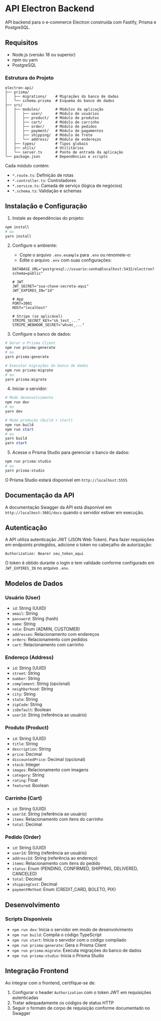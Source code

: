 # API Electron Backend

API backend para o e-commerce Electron construída com Fastify, Prisma e PostgreSQL.

## Requisitos

- Node.js (versão 18 ou superior)
- npm ou yarn
- PostgreSQL

### Estrutura do Projeto

```
electron-api/
├── prisma/
│   ├── migrations/    # Migrações do banco de dados
│   └── schema.prisma  # Esquema do banco de dados
├── src/
│   ├── modules/       # Módulos da aplicação
│   │   ├── user/      # Módulo de usuários
│   │   ├── product/   # Módulo de produtos
│   │   ├── cart/      # Módulo de carrinho
│   │   ├── order/     # Módulo de pedidos
│   │   ├── payment/   # Módulo de pagamentos
│   │   ├── shipping/  # Módulo de frete
│   │   └── address/   # Módulo de endereços
│   ├── types/         # Tipos globais
│   ├── utils/         # Utilitários
│   └── server.ts      # Ponto de entrada da aplicação
└── package.json       # Dependências e scripts
```

Cada módulo contém:
- `*.route.ts`: Definição de rotas
- `*.controller.ts`: Controladores
- `*.service.ts`: Camada de serviço (lógica de negócios)
- `*.schema.ts`: Validação e schemas

## Instalação e Configuração

1. Instale as dependências do projeto:

```powershell
npm install
# ou
yarn install
```

2. Configure o ambiente:

   - Copie o arquivo `.env.example` para `.env` ou renomeie-o:
   - Edite o arquivo `.env` com suas configurações:
   
   ```
   DATABASE_URL="postgresql://usuario:senha@localhost:5432/electron?schema=public"
   
   # JWT
   JWT_SECRET="sua-chave-secreta-aqui"
   JWT_EXPIRES_IN="1d"
   
   # App
   PORT=3001
   HOST="localhost"
   
   # Stripe (se aplicável)
   STRIPE_SECRET_KEY="sk_test_..."
   STRIPE_WEBHOOK_SECRET="whsec_..."
   ```

3. Configure o banco de dados:

```powershell
# Gerar o Prisma Client
npm run prisma:generate
# ou
yarn prisma:generate

# Executar migrações do banco de dados
npm run prisma:migrate
# ou
yarn prisma:migrate
```

4. Iniciar o servidor:

```powershell
# Modo desenvolvimento
npm run dev
# ou
yarn dev

# Modo produção (build + start)
npm run build
npm run start
# ou
yarn build
yarn start
```

5. Acesse o Prisma Studio para gerenciar o banco de dados:

```powershell
npm run prisma:studio
# ou
yarn prisma:studio
```

O Prisma Studio estará disponível em `http://localhost:5555`

## Documentação da API

A documentação Swagger da API está disponível em `http://localhost:3001/docs` quando o servidor estiver em execução.

## Autenticação

A API utiliza autenticação JWT (JSON Web Token). Para fazer requisições em endpoints protegidos, adicione o token no cabeçalho de autorização:

```
Authorization: Bearer seu_token_aqui
```

O token é obtido durante o login e tem validade conforme configurado em `JWT_EXPIRES_IN` no arquivo `.env`.

## Modelos de Dados

### Usuário (User)
- `id`: String (UUID)
- `email`: String
- `password`: String (hash)
- `name`: String
- `role`: Enum (ADMIN, CUSTOMER)
- `addresses`: Relacionamento com endereços
- `orders`: Relacionamento com pedidos
- `cart`: Relacionamento com carrinho

### Endereço (Address)
- `id`: String (UUID)
- `street`: String
- `number`: String
- `complement`: String (opcional)
- `neighborhood`: String
- `city`: String
- `state`: String
- `zipCode`: String
- `isDefault`: Boolean
- `userId`: String (referência ao usuário)

### Produto (Product)
- `id`: String (UUID)
- `title`: String
- `description`: String
- `price`: Decimal
- `discountedPrice`: Decimal (opcional)
- `stock`: Integer
- `images`: Relacionamento com imagens
- `category`: String
- `rating`: Float
- `featured`: Boolean

### Carrinho (Cart)
- `id`: String (UUID)
- `userId`: String (referência ao usuário)
- `items`: Relacionamento com itens do carrinho
- `total`: Decimal

### Pedido (Order)
- `id`: String (UUID)
- `userId`: String (referência ao usuário)
- `addressId`: String (referência ao endereço)
- `items`: Relacionamento com itens do pedido
- `status`: Enum (PENDING, CONFIRMED, SHIPPING, DELIVERED, CANCELED)
- `total`: Decimal
- `shippingCost`: Decimal
- `paymentMethod`: Enum (CREDIT_CARD, BOLETO, PIX)

## Desenvolvimento

### Scripts Disponíveis

- `npm run dev`: Inicia o servidor em modo de desenvolvimento
- `npm run build`: Compila o código TypeScript
- `npm run start`: Inicia o servidor com o código compilado
- `npm run prisma:generate`: Gera o Prisma Client
- `npm run prisma:migrate`: Executa migrações do banco de dados
- `npm run prisma:studio`: Inicia o Prisma Studio

## Integração Frontend

Ao integrar com o frontend, certifique-se de:

1. Configurar o header `Authorization` com o token JWT em requisições autenticadas
2. Tratar adequadamente os códigos de status HTTP
3. Seguir o formato de corpo de requisição conforme documentado no Swagger